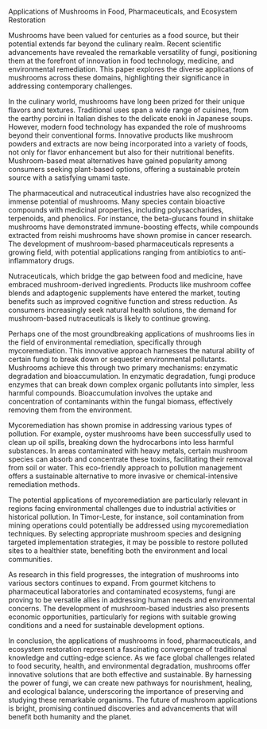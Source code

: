 Applications of Mushrooms in Food, Pharmaceuticals, and Ecosystem Restoration

Mushrooms have been valued for centuries as a food source, but their potential extends far beyond the culinary realm. Recent scientific advancements have revealed the remarkable versatility of fungi, positioning them at the forefront of innovation in food technology, medicine, and environmental remediation. This paper explores the diverse applications of mushrooms across these domains, highlighting their significance in addressing contemporary challenges.

In the culinary world, mushrooms have long been prized for their unique flavors and textures. Traditional uses span a wide range of cuisines, from the earthy porcini in Italian dishes to the delicate enoki in Japanese soups. However, modern food technology has expanded the role of mushrooms beyond their conventional forms. Innovative products like mushroom powders and extracts are now being incorporated into a variety of foods, not only for flavor enhancement but also for their nutritional benefits. Mushroom-based meat alternatives have gained popularity among consumers seeking plant-based options, offering a sustainable protein source with a satisfying umami taste.

The pharmaceutical and nutraceutical industries have also recognized the immense potential of mushrooms. Many species contain bioactive compounds with medicinal properties, including polysaccharides, terpenoids, and phenolics. For instance, the beta-glucans found in shiitake mushrooms have demonstrated immune-boosting effects, while compounds extracted from reishi mushrooms have shown promise in cancer research. The development of mushroom-based pharmaceuticals represents a growing field, with potential applications ranging from antibiotics to anti-inflammatory drugs.

Nutraceuticals, which bridge the gap between food and medicine, have embraced mushroom-derived ingredients. Products like mushroom coffee blends and adaptogenic supplements have entered the market, touting benefits such as improved cognitive function and stress reduction. As consumers increasingly seek natural health solutions, the demand for mushroom-based nutraceuticals is likely to continue growing.

Perhaps one of the most groundbreaking applications of mushrooms lies in the field of environmental remediation, specifically through mycoremediation. This innovative approach harnesses the natural ability of certain fungi to break down or sequester environmental pollutants. Mushrooms achieve this through two primary mechanisms: enzymatic degradation and bioaccumulation. In enzymatic degradation, fungi produce enzymes that can break down complex organic pollutants into simpler, less harmful compounds. Bioaccumulation involves the uptake and concentration of contaminants within the fungal biomass, effectively removing them from the environment.

Mycoremediation has shown promise in addressing various types of pollution. For example, oyster mushrooms have been successfully used to clean up oil spills, breaking down the hydrocarbons into less harmful substances. In areas contaminated with heavy metals, certain mushroom species can absorb and concentrate these toxins, facilitating their removal from soil or water. This eco-friendly approach to pollution management offers a sustainable alternative to more invasive or chemical-intensive remediation methods.

The potential applications of mycoremediation are particularly relevant in regions facing environmental challenges due to industrial activities or historical pollution. In Timor-Leste, for instance, soil contamination from mining operations could potentially be addressed using mycoremediation techniques. By selecting appropriate mushroom species and designing targeted implementation strategies, it may be possible to restore polluted sites to a healthier state, benefiting both the environment and local communities.

As research in this field progresses, the integration of mushrooms into various sectors continues to expand. From gourmet kitchens to pharmaceutical laboratories and contaminated ecosystems, fungi are proving to be versatile allies in addressing human needs and environmental concerns. The development of mushroom-based industries also presents economic opportunities, particularly for regions with suitable growing conditions and a need for sustainable development options.

In conclusion, the applications of mushrooms in food, pharmaceuticals, and ecosystem restoration represent a fascinating convergence of traditional knowledge and cutting-edge science. As we face global challenges related to food security, health, and environmental degradation, mushrooms offer innovative solutions that are both effective and sustainable. By harnessing the power of fungi, we can create new pathways for nourishment, healing, and ecological balance, underscoring the importance of preserving and studying these remarkable organisms. The future of mushroom applications is bright, promising continued discoveries and advancements that will benefit both humanity and the planet.